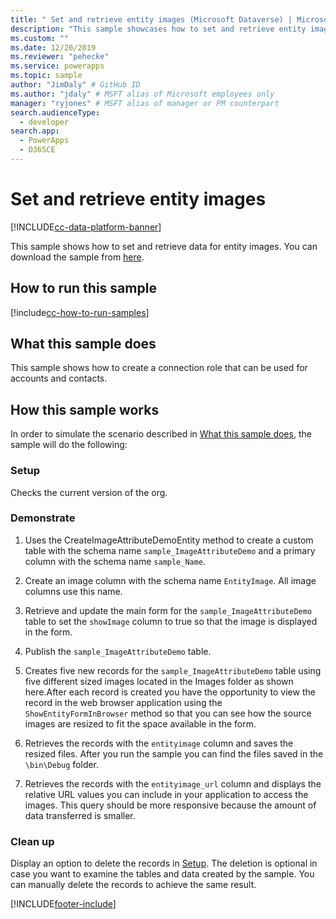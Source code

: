 ```yaml
---
title: " Set and retrieve entity images (Microsoft Dataverse) | Microsoft Docs" # Intent and product brand in a unique string of 43-59 chars including spaces
description: "This sample showcases how to set and retrieve entity images." # 115-145 characters including spaces. This abstract displays in the search result.
ms.custom: ""
ms.date: 12/20/2019
ms.reviewer: "pehecke"
ms.service: powerapps
ms.topic: sample
author: "JimDaly" # GitHub ID
ms.author: "jdaly" # MSFT alias of Microsoft employees only
manager: "ryjones" # MSFT alias of manager or PM counterpart
search.audienceType: 
  - developer
search.app: 
  - PowerApps
  - D365CE
---
```


# Set and retrieve entity images

[!INCLUDE[cc-data-platform-banner](../../../../includes/cc-data-platform-banner.md)]

This sample shows how to set and retrieve data for entity images. You can download the sample from [here](https://github.com/microsoft/PowerApps-Samples/tree/master/cds/orgsvc/C%23/SetRetrieveImages).

## How to run this sample

[!include[cc-how-to-run-samples](../../includes/cc-how-to-run-samples.md)]

## What this sample does

This sample shows how to create a connection role that can be used for accounts and contacts.

## How this sample works

In order to simulate the scenario described in [What this sample does](#what-this-sample-does), the sample will do the following:

### Setup

Checks the current version of the org.

### Demonstrate

1. Uses the CreateImageAttributeDemoEntity method to create a custom table with the schema name `sample_ImageAttributeDemo` and a primary column with the schema name `sample_Name`.
2. Create an image column with the schema name `EntityImage`. All image columns use this name.

3. Retrieve and update the main form for the `sample_ImageAttributeDemo` table to set the `showImage` column to true so that the image is displayed in the form.

4. Publish the `sample_ImageAttributeDemo` table.

5. Creates five new records for the `sample_ImageAttributeDemo` table using five different sized images located in the Images folder as shown here.After each record is created you have the opportunity to view the record in the web browser application using the `ShowEntityFormInBrowser` method so that you can see how the source images are resized to fit the space available in the form.
6. Retrieves the records with the `entityimage` column and saves the resized files. After you run the sample you can find the files saved in the `\bin\Debug` folder.
7. Retrieves the records with the `entityimage_url` column and displays the relative URL values you can include in your application to access the images. This query should be more responsive because the amount of data transferred is smaller.

### Clean up

Display an option to delete the records in [Setup](#setup). The deletion is optional in case you want to examine the tables and data created by the sample. You can manually delete the records to achieve the same result.


[!INCLUDE[footer-include](../../../../includes/footer-banner.md)]

